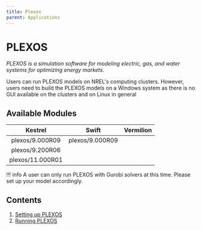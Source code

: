 ```yaml
---
title: Plexos
parent: Applications
---
```


# PLEXOS

*PLEXOS is a simulation software for modeling electric, gas, and water systems for optimizing energy markets.* 

Users can run PLEXOS models on NREL's computing clusters. However, users need to build the PLEXOS models on a Windows system as there is no GUI available on the clusters and on Linux in general

## Available Modules

| Kestrel          | Swift           | Vermilion |
|:----------------:|:---------------:|:---------:|
| plexos/9.000R09  | plexos/9.000R09 ||
| plexos/9.200R06  |||
| plexos/11.000R01 |||


!!! info
    A user can only run PLEXOS with Gurobi solvers at this time. Please set up your model accordingly.

## Contents

1. [Setting up PLEXOS](setup_plexos.md)
2. [Running PLEXOS](run_plexos.md)